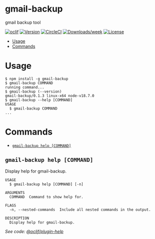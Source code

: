 gmail-backup
=================

gmail backup tool

[![oclif](https://img.shields.io/badge/cli-oclif-brightgreen.svg)](https://oclif.io)
[![Version](https://img.shields.io/npm/v/oclif-hello-world.svg)](https://npmjs.org/package/gmail-backup)
[![CircleCI](https://circleci.com/gh/oclif/hello-world/tree/main.svg?style=shield)](https://circleci.com/gh/gmail-backup/tree/main)
[![Downloads/week](https://img.shields.io/npm/dw/oclif-hello-world.svg)](https://npmjs.org/package/gmail-backup)
[![License](https://img.shields.io/npm/l/oclif-hello-world.svg)](https://github.com/oclif/gmail-backup/blob/main/package.json)

<!-- toc -->
* [Usage](#usage)
* [Commands](#commands)
<!-- tocstop -->
# Usage
<!-- usage -->
```sh-session
$ npm install -g gmail-backup
$ gmail-backup COMMAND
running command...
$ gmail-backup (--version)
gmail-backup/0.1.3 linux-x64 node-v18.7.0
$ gmail-backup --help [COMMAND]
USAGE
  $ gmail-backup COMMAND
...
```
<!-- usagestop -->
# Commands
<!-- commands -->
* [`gmail-backup help [COMMAND]`](#gmail-backup-help-command)

## `gmail-backup help [COMMAND]`

Display help for gmail-backup.

```
USAGE
  $ gmail-backup help [COMMAND] [-n]

ARGUMENTS
  COMMAND  Command to show help for.

FLAGS
  -n, --nested-commands  Include all nested commands in the output.

DESCRIPTION
  Display help for gmail-backup.
```

_See code: [@oclif/plugin-help](https://github.com/oclif/plugin-help/blob/v5.1.12/src/commands/help.ts)_
<!-- commandsstop -->
